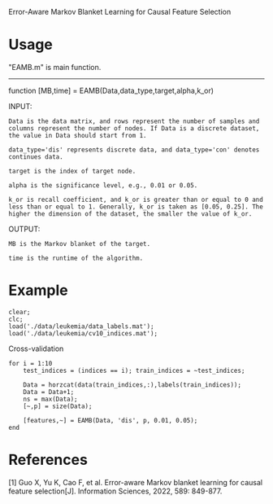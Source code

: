 Error-Aware Markov Blanket Learning for Causal Feature Selection

Usage
==========
"EAMB.m" is main function.

-------------------------------------------------------------------------------------------------------------------

function [MB,time] = EAMB(Data,data_type,target,alpha,k_or)

INPUT:

    Data is the data matrix, and rows represent the number of samples and columns represent the number of nodes. If Data is a discrete dataset, the value in Data should start from 1.

    data_type='dis' represents discrete data, and data_type='con' denotes continues data.

    target is the index of target node.

    alpha is the significance level, e.g., 0.01 or 0.05.

    k_or is recall coefficient, and k_or is greater than or equal to 0 and less than or equal to 1. Generally, k_or is taken as [0.05, 0.25]. The higher the dimension of the dataset, the smaller the value of k_or.


OUTPUT:

    MB is the Markov blanket of the target.

    time is the runtime of the algorithm.

Example
========
    clear;
    clc;
    load('./data/leukemia/data_labels.mat');
    load('./data/leukemia/cv10_indices.mat');

Cross-validation

    for i = 1:10
        test_indices = (indices == i); train_indices = ~test_indices;

        Data = horzcat(data(train_indices,:),labels(train_indices));
        Data = Data+1;
        ns = max(Data);
        [~,p] = size(Data);

        [features,~] = EAMB(Data, 'dis', p, 0.01, 0.05);
    end

References
==========
[1] Guo X, Yu K, Cao F, et al. Error-aware Markov blanket learning for causal feature selection[J]. Information Sciences, 2022, 589: 849-877.
